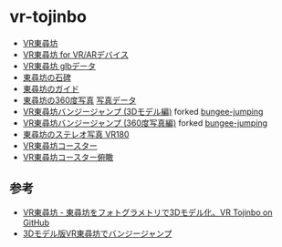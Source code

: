 # vr-tojinbo
 
- [VR東尋坊](https://code4fukui.github.io/vr-tojinbo/)
- [VR東尋坊 for VR/ARデバイス](https://code4fukui.github.io/vr-tojinbo/vr.html)
- [VR東尋坊 glbデータ](https://code4fukui.github.io/vr-tojinbo/tojinbo-base1.glb)
- [東尋坊の石碑](https://code4fukui.github.io/vr-tojinbo/tojinbo-stone.usdz)
- [東尋坊のガイド](https://code4fukui.github.io/vr-tojinbo/tojinbo-guide.usdz)
- [東尋坊の360度写真](https://code4fukui.github.io/vr-fukui/vr-view.html#img/vr-tojinbo.jpg) [写真データ](https://code4fukui.github.io/vr-fukui/img/vr-tojinbo.jpg)
- [VR東尋坊バンジージャンプ (3Dモデル編)](https://code4fukui.github.io/vr-tojinbo/bungee.html) forked [bungee-jumping](https://github.com/code4fukui/bungee-jumping/)
- [VR東尋坊バンジージャンプ (360度写真編)](https://code4fukui.github.io/vr-tojinbo/bungee360.html) forked [bungee-jumping](https://github.com/code4fukui/bungee-jumping/)
- [東尋坊のステレオ写真 VR180](https://code4fukui.github.io/vr-tojinbo/tojinbo.vr180.jpg)
- [VR東尋坊コースター](https://code4fukui.github.io/vr-tojinbo/tojinbocoaster.html)
- [VR東尋坊コースター俯瞰](https://code4fukui.github.io/vr-tojinbo/tojinbocoaster_sky.html)

## 参考

- [VR東尋坊 - 東尋坊をフォトグラメトリで3Dモデル化、VR Tojinbo on GitHub](https://fukuno.jig.jp/3623)
- [3Dモデル版VR東尋坊でバンジージャンプ](https://fukuno.jig.jp/3832)
